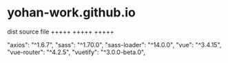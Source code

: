 # yohan-work.github.io

dist source file
+++++
+++++
+++++

"axios": "^1.6.7",
"sass": "^1.70.0",
"sass-loader": "^14.0.0",
"vue": "^3.4.15",
"vue-router": "^4.2.5",
"vuetify": "^3.0.0-beta.0",
